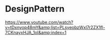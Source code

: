 # DesignPattern
https://www.youtube.com/watch?v=tDxnyop48mY&amp;list=PLsyeobzWxl7r2ZX1fl-7CKnayxHJA_1ol&amp;index=1
